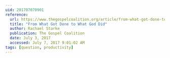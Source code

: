 ```yaml
---
uid: 201707070901
reference:
  url: https://www.thegospelcoalition.org/article/from-what-got-done-to-what-god-did
  title: "From What Got Done to What God Did"
  author: Rachael Starke
  publication: The Gospel Coalition
  date: July 3, 2017
  accessed: July 7, 2017 9:01:02 AM
tags: [question, productivity]
---
```

